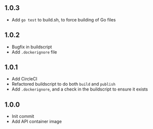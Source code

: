 ## 1.0.3
* Add `go test` to build.sh, to force building of Go files

## 1.0.2
* Bugfix in buildscript
* Add `.dockerignore` file

## 1.0.1
* Add CircleCI
* Refactored buildscript to do both `build` and `publish`
* Add `.dockerignore`, and a check in the buildscript to ensure it exists

## 1.0.0
* Init commit
* Add API container image
